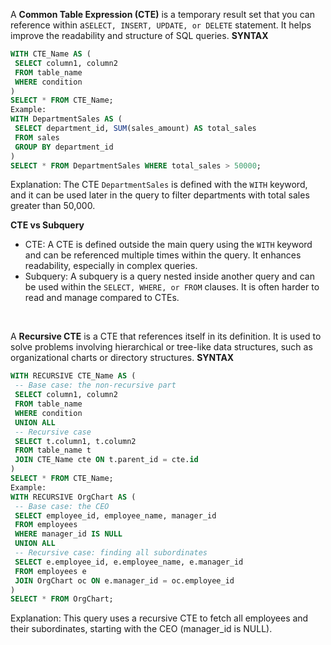 A **Common Table Expression (CTE)** is a temporary result set that you can reference within a`SELECT, INSERT, UPDATE, or DELETE` statement. It helps improve the readability and structure of SQL queries.
**SYNTAX**
```sql
WITH CTE_Name AS (
 SELECT column1, column2
 FROM table_name
 WHERE condition
)
SELECT * FROM CTE_Name;
Example:
WITH DepartmentSales AS (
 SELECT department_id, SUM(sales_amount) AS total_sales
 FROM sales
 GROUP BY department_id
)
SELECT * FROM DepartmentSales WHERE total_sales > 50000;
```
Explanation: The CTE `DepartmentSales` is defined with the `WITH` keyword, and it can be used later in the query to filter departments with total sales greater than 50,000.

**CTE vs Subquery**
- CTE: A CTE is defined outside the main query using the `WITH` keyword and can be referenced multiple times within the query. It enhances readability, especially in complex queries.
- Subquery: A subquery is a query nested inside another query and can be used within the `SELECT, WHERE, or FROM` clauses. It is often harder to read and manage compared to CTEs.
<br>

A **Recursive CTE** is a CTE that references itself in its definition. It is used to solve problems involving hierarchical or tree-like data structures, such as organizational charts or directory structures.
**SYNTAX**
```sql
WITH RECURSIVE CTE_Name AS (
 -- Base case: the non-recursive part
 SELECT column1, column2
 FROM table_name
 WHERE condition
 UNION ALL
 -- Recursive case
 SELECT t.column1, t.column2
 FROM table_name t
 JOIN CTE_Name cte ON t.parent_id = cte.id
)
SELECT * FROM CTE_Name;
Example:
WITH RECURSIVE OrgChart AS (
 -- Base case: the CEO
 SELECT employee_id, employee_name, manager_id
 FROM employees
 WHERE manager_id IS NULL
 UNION ALL
 -- Recursive case: finding all subordinates
 SELECT e.employee_id, e.employee_name, e.manager_id
 FROM employees e
 JOIN OrgChart oc ON e.manager_id = oc.employee_id
)
SELECT * FROM OrgChart;
```
Explanation: This query uses a recursive CTE to fetch all employees and their subordinates, starting with the CEO (manager_id is NULL).